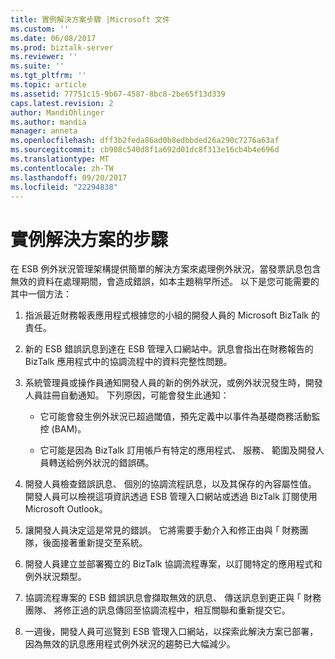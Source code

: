```yaml
---
title: 實例解決方案步驟 |Microsoft 文件
ms.custom: ''
ms.date: 06/08/2017
ms.prod: biztalk-server
ms.reviewer: ''
ms.suite: ''
ms.tgt_pltfrm: ''
ms.topic: article
ms.assetid: 77751c15-9b67-4587-8bc8-2be65f13d339
caps.latest.revision: 2
author: MandiOhlinger
ms.author: mandia
manager: anneta
ms.openlocfilehash: dff3b2feda86ad0b8edbbded26a290c7276a63af
ms.sourcegitcommit: cb908c540d8f1a692d01dc8f313e16cb4b4e696d
ms.translationtype: MT
ms.contentlocale: zh-TW
ms.lasthandoff: 09/20/2017
ms.locfileid: "22294838"
---
```

# <a name="scenario-solution-steps"></a>實例解決方案的步驟
在 ESB 例外狀況管理架構提供簡單的解決方案來處理例外狀況，當發票訊息包含無效的資料在處理期間，會造成錯誤，如本主題稍早所述。 以下是您可能需要的其中一個方法：  
  
1.  指派最近財務報表應用程式根據您的小組的開發人員的 Microsoft BizTalk 的責任。  
  
2.  新的 ESB 錯誤訊息到達在 ESB 管理入口網站中。訊息會指出在財務報告的 BizTalk 應用程式中的協調流程中的資料完整性問題。  
  
3.  系統管理員或操作員通知開發人員的新的例外狀況，或例外狀況發生時，開發人員註冊自動通知。 下列原因，可能會發生此通知：  
  
    -   它可能會發生例外狀況已超過閾值，預先定義中以事件為基礎商務活動監控 (BAM)。  
  
    -   它可能是因為 BizTalk 訂用帳戶有特定的應用程式、 服務、 範圍及開發人員轉送給例外狀況的錯誤碼。  
  
4.  開發人員檢查錯誤訊息、 個別的協調流程訊息，以及其保存的內容屬性值。 開發人員可以檢視這項資訊透過 ESB 管理入口網站或透過 BizTalk 訂閱使用 Microsoft Outlook。  
  
5.  讓開發人員決定這是常見的錯誤。 它將需要手動介入和修正由與 ｢ 財務團隊，後面接著重新提交至系統。  
  
6.  開發人員建立並部署獨立的 BizTalk 協調流程專案，以訂閱特定的應用程式和例外狀況類型。  
  
7.  協調流程專案的 ESB 錯誤訊息會擷取無效的訊息、 傳送訊息到更正與 ｢ 財務團隊、 將修正過的訊息傳回至協調流程中，相互關聯和重新提交它。  
  
8.  一週後，開發人員可巡覽到 ESB 管理入口網站，以探索此解決方案已部署，因為無效的訊息應用程式例外狀況的趨勢已大幅減少。